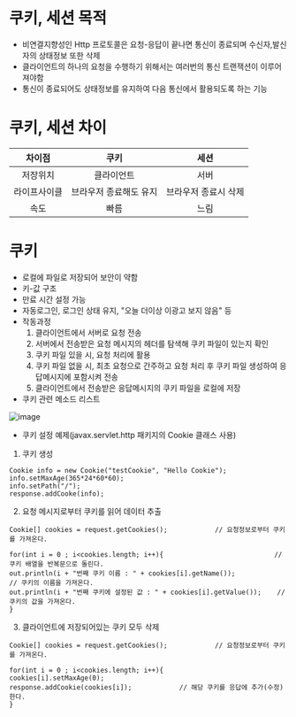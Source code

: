 # 쿠키, 세션 목적
* 비연결지향성인 Http 프로토콜은 요청-응답이 끝나면 통신이 종료되며 수신자,발신자의 상태정보 또한 삭제
* 클라이언트의 하나의 요청을 수행하기 위해서는 여러번의 통신 트랜잭션이 이루어져야함
* 통신이 종료되어도 상태정보를 유지하여 다음 통신에서 활용되도록 하는 기능

# 쿠키, 세션 차이
|차이점| 쿠키 | 세션 |
|:----:|:----:|:----:|
|저장위치 | 클라이언트 | 서버 |
| 라이프사이클 | 브라우저 종료해도 유지 | 브라우저 종료시 삭제 |
| 속도 | 빠름 | 느림 |

# 쿠키
* 로컬에 파일로 저장되어 보안이 약함
* 키-값 구조
* 만료 시간 설정 가능
* 자동로그인, 로그인 상태 유지, "오늘 더이상 이광고 보지 않음" 등
* 작동과정
   1. 클라이언트에서 서버로 요청 전송
   2. 서버에서 전송받은 요청 메시지의 헤더를 탐색해 쿠키 파일이 있는지 확인
   3. 쿠키 파일 있을 시, 요청 처리에 활용
   4. 쿠키 파일 없을 시, 최초 요청으로 간주하고 요청 처리 후 쿠키 파일 생성하여 응답메시지에 포함시켜 전송
   5. 클라이언트에서 전송받은 응답메시지의 쿠키 파일을 로컬에 저장
* 쿠키 관련 메소드 리스트

![image](https://media.oss.navercorp.com/user/13474/files/e20482c0-4fdc-11e9-9ec3-937fe96ce61a)

* 쿠키 설정 예제(javax.servlet.http 패키지의 Cookie 클래스 사용)
1. 쿠키 생성

```
Cookie info = new Cookie("testCookie", "Hello Cookie");
info.setMaxAge(365*24*60*60);
info.setPath("/");
response.addCooke(info);
```

2. 요청 메시지로부터 쿠키를 읽어 데이터 추출

```
Cookie[] cookies = request.getCookies();            // 요청정보로부터 쿠키를 가져온다.

for(int i = 0 ; i<cookies.length; i++){                            // 쿠키 배열을 반복문으로 돌린다.
out.println(i + "번째 쿠키 이름 : " + cookies[i].getName());            // 쿠키의 이름을 가져온다.
out.println(i + "번째 쿠키에 설정된 값 : " + cookies[i].getValue());    // 쿠키의 값을 가져온다.
}
```

3. 클라이언트에 저장되어있는 쿠키 모두 삭제

```
Cookie[] cookies = request.getCookies();            // 요청정보로부터 쿠키를 가져온다.

for(int i = 0 ; i<cookies.length; i++){                           
cookies[i].setMaxAge(0);
response.addCookie(cookies[i]);            // 해당 쿠키를 응답에 추가(수정)한다.
}
```
